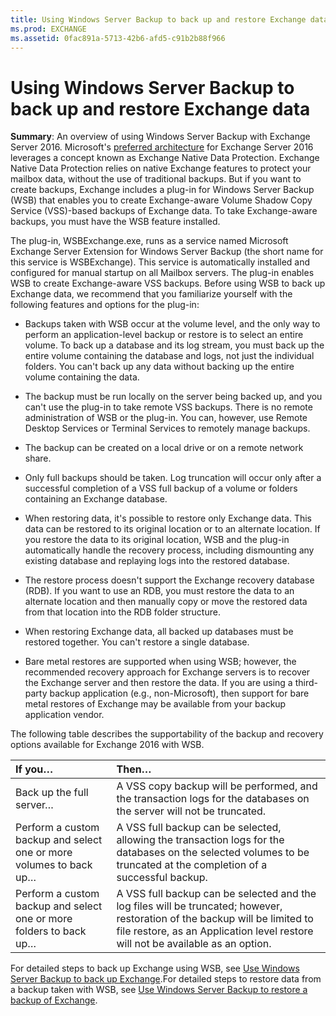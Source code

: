 ```yaml
---
title: Using Windows Server Backup to back up and restore Exchange data
ms.prod: EXCHANGE
ms.assetid: 0fac891a-5713-42b6-afd5-c91b2b88f966
---
```



# Using Windows Server Backup to back up and restore Exchange data
 **Summary**: An overview of using Windows Server Backup with Exchange Server 2016.
Microsoft's  [preferred architecture](https://blogs.technet.com/b/exchange/archive/2014/04/21/the-preferred-architecture.aspx) for Exchange Server 2016 leverages a concept known as Exchange Native Data Protection. Exchange Native Data Protection relies on native Exchange features to protect your mailbox data, without the use of traditional backups. But if you want to create backups, Exchange includes a plug-in for Windows Server Backup (WSB) that enables you to create Exchange-aware Volume Shadow Copy Service (VSS)-based backups of Exchange data. To take Exchange-aware backups, you must have the WSB feature installed.
  
    
    

The plug-in, WSBExchange.exe, runs as a service named Microsoft Exchange Server Extension for Windows Server Backup (the short name for this service is WSBExchange). This service is automatically installed and configured for manual startup on all Mailbox servers. The plug-in enables WSB to create Exchange-aware VSS backups.
Before using WSB to back up Exchange data, we recommend that you familiarize yourself with the following features and options for the plug-in:
  
    
    


- Backups taken with WSB occur at the volume level, and the only way to perform an application-level backup or restore is to select an entire volume. To back up a database and its log stream, you must back up the entire volume containing the database and logs, not just the individual folders. You can't back up any data without backing up the entire volume containing the data.
    
  
- The backup must be run locally on the server being backed up, and you can't use the plug-in to take remote VSS backups. There is no remote administration of WSB or the plug-in. You can, however, use Remote Desktop Services or Terminal Services to remotely manage backups.
    
  
- The backup can be created on a local drive or on a remote network share.
    
  
- Only full backups should be taken. Log truncation will occur only after a successful completion of a VSS full backup of a volume or folders containing an Exchange database.
    
  
- When restoring data, it's possible to restore only Exchange data. This data can be restored to its original location or to an alternate location. If you restore the data to its original location, WSB and the plug-in automatically handle the recovery process, including dismounting any existing database and replaying logs into the restored database.
    
  
- The restore process doesn't support the Exchange recovery database (RDB). If you want to use an RDB, you must restore the data to an alternate location and then manually copy or move the restored data from that location into the RDB folder structure.
    
  
- When restoring Exchange data, all backed up databases must be restored together. You can't restore a single database.
    
  
- Bare metal restores are supported when using WSB; however, the recommended recovery approach for Exchange servers is to recover the Exchange server and then restore the data. If you are using a third-party backup application (e.g., non-Microsoft), then support for bare metal restores of Exchange may be available from your backup application vendor.
    
  
The following table describes the supportability of the backup and recovery options available for Exchange 2016 with WSB.

|**If you…**|**Then…**|
|:-----|:-----|
|Back up the full server…  <br/> |A VSS copy backup will be performed, and the transaction logs for the databases on the server will not be truncated.  <br/> |
|Perform a custom backup and select one or more volumes to back up…  <br/> |A VSS full backup can be selected, allowing the transaction logs for the databases on the selected volumes to be truncated at the completion of a successful backup.  <br/> |
|Perform a custom backup and select one or more folders to back up…  <br/> |A VSS full backup can be selected and the log files will be truncated; however, restoration of the backup will be limited to file restore, as an Application level restore will not be available as an option.  <br/> |
   
For detailed steps to back up Exchange using WSB, see  [Use Windows Server Backup to back up Exchange](use-windows-server-backup-to-back-up-exchange.md).For detailed steps to restore data from a backup taken with WSB, see  [Use Windows Server Backup to restore a backup of Exchange](use-windows-server-backup-to-restore-a-backup-of-exchange.md).

